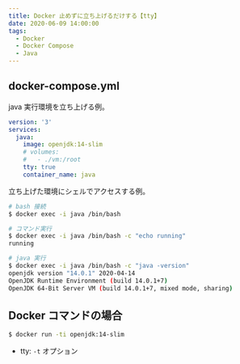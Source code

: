 ```yaml
---
title: Docker 止めずに立ち上げるだけする【tty】
date: 2020-06-09 14:00:00
tags:
  - Docker
  - Docker Compose
  - Java
---
```


## docker-compose.yml

java 実行環境を立ち上げる例。

```yml:title=docker-compose.yml
version: '3'
services:
  java:
    image: openjdk:14-slim
    # volumes:
    #   - ./vm:/root
    tty: true
    container_name: java
```

立ち上げた環境にシェルでアクセスする例。

```sh
# bash 接続
$ docker exec -i java /bin/bash

# コマンド実行
$ docker exec -i java /bin/bash -c "echo running"
running

# java 実行
$ docker exec -i java /bin/bash -c "java -version"
openjdk version "14.0.1" 2020-04-14
OpenJDK Runtime Environment (build 14.0.1+7)
OpenJDK 64-Bit Server VM (build 14.0.1+7, mixed mode, sharing)
```

## Docker コマンドの場合

```sh
$ docker run -ti openjdk:14-slim
```

- tty: `-t` オプション
